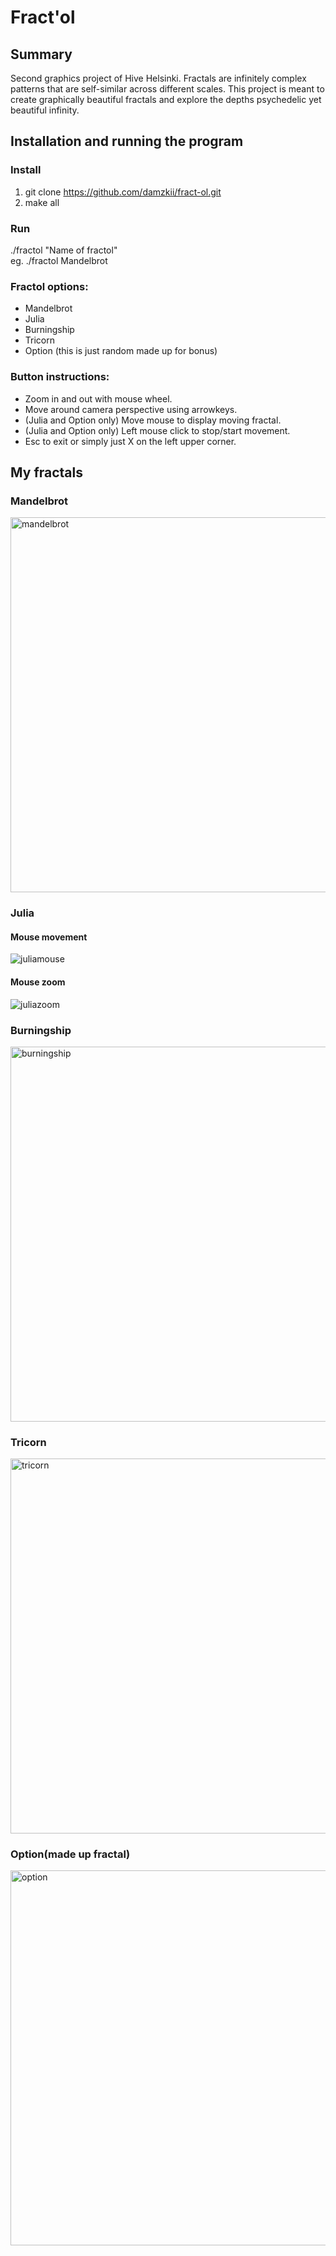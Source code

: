 # Fract'ol
## Summary
Second graphics project of Hive Helsinki. Fractals are infinitely complex patterns that are self-similar across different scales. 
This project is meant to create graphically beautiful fractals and explore the depths psychedelic yet beautiful infinity.
## Installation and running the program  
### Install
1. git clone https://github.com/damzkii/fract-ol.git   
2. make all  
### Run
./fractol "Name of fractol"  
eg. ./fractol Mandelbrot  
### Fractol options:  
- Mandelbrot  
- Julia  
- Burningship  
- Tricorn  
- Option (this is just random made up for bonus)  
  
### Button instructions:  
- Zoom in and out with mouse wheel.  
- Move around camera perspective using arrowkeys.  
- (Julia and Option only) Move mouse to display moving fractal.  
- (Julia and Option only) Left mouse click to stop/start movement.  
- Esc to exit or simply just X on the left upper corner.  

## My fractals  
### Mandelbrot  
  
<img width="600" alt="mandelbrot" src="https://user-images.githubusercontent.com/82960301/196173365-c1fc880c-9282-45c2-a2ad-8d6cb8cfb5d5.png">  
  
### Julia  
#### Mouse movement
![juliamouse](https://user-images.githubusercontent.com/82960301/196231674-d915fdfb-21f3-4fa2-a32c-2fbcbceaf7e9.gif)  
#### Mouse zoom
![juliazoom](https://user-images.githubusercontent.com/82960301/196232184-f806a6d8-9020-4afd-a6f3-08d443bfa617.gif)
  
### Burningship  
  
<img width="600" alt="burningship" src="https://user-images.githubusercontent.com/82960301/196173584-35558183-d0ab-45f8-a513-ba9b442a34d8.png">  
  
### Tricorn  
  
<img width="600" alt="tricorn" src="https://user-images.githubusercontent.com/82960301/196173718-52f72f07-e025-45e7-96de-48ac1daee966.png">  
  
### Option(made up fractal)  
  
<img width="600" alt="option" src="https://user-images.githubusercontent.com/82960301/196173830-5ff56f52-724a-4169-ba2e-9d42ffba596f.png">
